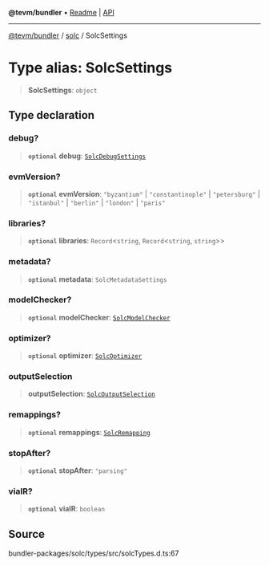 **@tevm/bundler** • [Readme](../../README.md) \| [API](../../modules.md)

***

[@tevm/bundler](../../README.md) / [solc](../README.md) / SolcSettings

# Type alias: SolcSettings

> **SolcSettings**: `object`

## Type declaration

### debug?

> **`optional`** **debug**: [`SolcDebugSettings`](SolcDebugSettings.md)

### evmVersion?

> **`optional`** **evmVersion**: `"byzantium"` \| `"constantinople"` \| `"petersburg"` \| `"istanbul"` \| `"berlin"` \| `"london"` \| `"paris"`

### libraries?

> **`optional`** **libraries**: `Record`\<`string`, `Record`\<`string`, `string`\>\>

### metadata?

> **`optional`** **metadata**: `SolcMetadataSettings`

### modelChecker?

> **`optional`** **modelChecker**: [`SolcModelChecker`](SolcModelChecker.md)

### optimizer?

> **`optional`** **optimizer**: [`SolcOptimizer`](SolcOptimizer.md)

### outputSelection

> **outputSelection**: [`SolcOutputSelection`](SolcOutputSelection.md)

### remappings?

> **`optional`** **remappings**: [`SolcRemapping`](SolcRemapping.md)

### stopAfter?

> **`optional`** **stopAfter**: `"parsing"`

### viaIR?

> **`optional`** **viaIR**: `boolean`

## Source

bundler-packages/solc/types/src/solcTypes.d.ts:67
